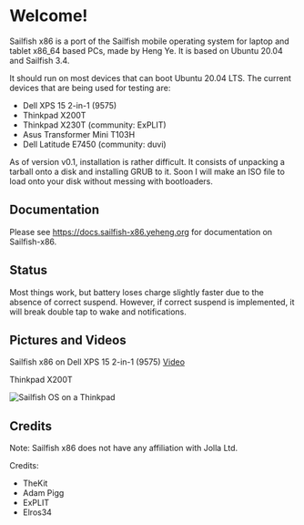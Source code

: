 # Welcome!

Sailfish x86 is a port of the Sailfish mobile operating system for laptop and tablet x86_64 based PCs, made by Heng Ye. It is based on Ubuntu 20.04 and Sailfish 3.4. 

It should run on most devices that can boot Ubuntu 20.04 LTS. The current devices that are being used for testing are:

  * Dell XPS 15 2-in-1 (9575)
  * Thinkpad X200T
  * Thinkpad X230T (community: ExPLIT)
  * Asus Transformer Mini T103H
  * Dell Latitude E7450 (community: duvi)
  
As of version v0.1, installation is rather difficult. It consists of unpacking a tarball onto a disk and installing GRUB to it. Soon I will make an ISO file to load onto your disk without messing with bootloaders.

## Documentation

Please see https://docs.sailfish-x86.yeheng.org for documentation on Sailfish-x86.

## Status

Most things work, but battery loses charge slightly faster due to the absence of correct suspend. However, if correct suspend is implemented, it will break double tap to wake and notifications. 

## Pictures and Videos

Sailfish x86 on Dell XPS 15 2-in-1 (9575) <a href="https://nitter.net/hengyedev/status/1341374202637643777">Video</a>

Thinkpad X200T 

<img src="https://nitter.net/pic/media%2FEp9EEyiW4AAjt86.jpg%3Fname%3Dorig" alt="Sailfish OS on a Thinkpad" />

## Credits

Note: Sailfish x86 does not have any affiliation with Jolla Ltd. 

Credits:
  * TheKit
  * Adam Pigg
  * ExPLIT
  * Elros34


  
  
  

